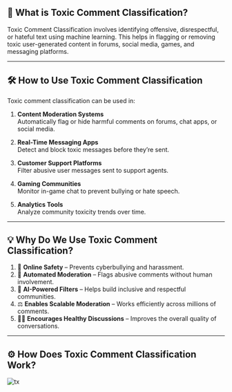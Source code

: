 ## 🤖 What is Toxic Comment Classification?

Toxic Comment Classification involves identifying offensive, disrespectful, or hateful text using machine learning. This helps in flagging or removing toxic user-generated content in forums, social media, games, and messaging platforms.

---


## 🛠️ How to Use Toxic Comment Classification

Toxic comment classification can be used in:

1. **Content Moderation Systems**  
   Automatically flag or hide harmful comments on forums, chat apps, or social media.

2. **Real-Time Messaging Apps**  
   Detect and block toxic messages before they’re sent.

3. **Customer Support Platforms**  
   Filter abusive user messages sent to support agents.

4. **Gaming Communities**  
   Monitor in-game chat to prevent bullying or hate speech.

5. **Analytics Tools**  
   Analyze community toxicity trends over time.

---

## 💡 Why Do We Use Toxic Comment Classification?

1. 🚫 **Online Safety** – Prevents cyberbullying and harassment.  
2. 🧹 **Automated Moderation** – Flags abusive comments without human involvement.  
3. 🧠 **AI-Powered Filters** – Helps build inclusive and respectful communities.  
4. ⚖️ **Enables Scalable Moderation** – Works efficiently across millions of comments.  
5. 🧑‍⚖️ **Encourages Healthy Discussions** – Improves the overall quality of conversations.

---

## ⚙️ How Does Toxic Comment Classification Work?


![tx](https://github.com/user-attachments/assets/024d0d4c-dfc8-4b64-884e-1e071a2f86eb)
